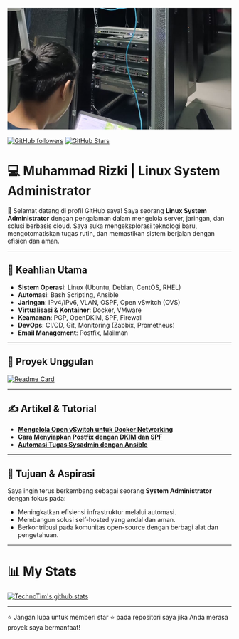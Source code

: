 ![Hero image](https://github.com/kkynet/kkynet/blob/main/assets/kkynetprofile.JPG?raw=true)

[![GitHub followers](https://img.shields.io/github/followers/kkynet?logo=GitHub&style=for-the-badge)](https://github.com/kkynet)
[![GitHub Stars](https://img.shields.io/github/stars/kkynet?logo=github&style=for-the-badge)](https://github.com/kkynet)

# 💻 Muhammad Rizki | Linux System Administrator  

👋 Selamat datang di profil GitHub saya! Saya seorang **Linux System Administrator** dengan pengalaman dalam mengelola server, jaringan, dan solusi berbasis cloud. Saya suka mengeksplorasi teknologi baru, mengotomatiskan tugas rutin, dan memastikan sistem berjalan dengan efisien dan aman.  

---

## 🔧 Keahlian Utama  
- **Sistem Operasi**: Linux (Ubuntu, Debian, CentOS, RHEL)  
- **Automasi**: Bash Scripting, Ansible  
- **Jaringan**: IPv4/IPv6, VLAN, OSPF, Open vSwitch (OVS)  
- **Virtualisasi & Kontainer**: Docker, VMware  
- **Keamanan**: PGP, OpenDKIM, SPF, Firewall  
- **DevOps**: CI/CD, Git, Monitoring (Zabbix, Prometheus)  
- **Email Management**: Postfix, Mailman  

---

## 🌟 Proyek Unggulan  
[![Readme Card](https://github-readme-stats.vercel.app/api/pin/?username=kkynet&repo=ispconfig3-docker&theme=radical)](https://github.com/kkynet/ispconfig3-docker)

---

## ✍️ Artikel & Tutorial  
- **[Mengelola Open vSwitch untuk Docker Networking](https://github.com/username/blog-openswitch)**  
- **[Cara Menyiapkan Postfix dengan DKIM dan SPF](https://github.com/username/postfix-dkim-setup)**  
- **[Automasi Tugas Sysadmin dengan Ansible](https://github.com/username/ansible-guide)**  

---

## 🎯 Tujuan & Aspirasi  
Saya ingin terus berkembang sebagai seorang **System Administrator** dengan fokus pada:  
- Meningkatkan efisiensi infrastruktur melalui automasi.  
- Membangun solusi self-hosted yang andal dan aman.  
- Berkontribusi pada komunitas open-source dengan berbagi alat dan pengetahuan.  

---

# 📊 My Stats

[![TechnoTim's github stats](https://github-readme-stats.vercel.app/api?username=kkynet&show_icons=true&count_private=true&theme=radical&hide=stars)](https://github.com/kkynet)

---

⭐ Jangan lupa untuk memberi star ⭐ pada repositori saya jika Anda merasa proyek saya bermanfaat!  
